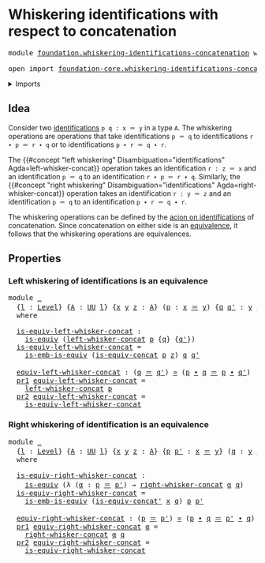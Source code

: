 # Whiskering identifications with respect to concatenation

<pre class="Agda"><a id="69" class="Keyword">module</a> <a id="76" href="foundation.whiskering-identifications-concatenation.html" class="Module">foundation.whiskering-identifications-concatenation</a> <a id="128" class="Keyword">where</a>

<a id="135" class="Keyword">open</a> <a id="140" class="Keyword">import</a> <a id="147" href="foundation-core.whiskering-identifications-concatenation.html" class="Module">foundation-core.whiskering-identifications-concatenation</a> <a id="204" class="Keyword">public</a>
</pre>
<details><summary>Imports</summary>

<pre class="Agda"><a id="261" class="Keyword">open</a> <a id="266" class="Keyword">import</a> <a id="273" href="foundation.action-on-identifications-functions.html" class="Module">foundation.action-on-identifications-functions</a>
<a id="320" class="Keyword">open</a> <a id="325" class="Keyword">import</a> <a id="332" href="foundation.dependent-pair-types.html" class="Module">foundation.dependent-pair-types</a>
<a id="364" class="Keyword">open</a> <a id="369" class="Keyword">import</a> <a id="376" href="foundation.identity-types.html" class="Module">foundation.identity-types</a>
<a id="402" class="Keyword">open</a> <a id="407" class="Keyword">import</a> <a id="414" href="foundation.universe-levels.html" class="Module">foundation.universe-levels</a>
<a id="441" class="Keyword">open</a> <a id="446" class="Keyword">import</a> <a id="453" href="foundation.whiskering-operations.html" class="Module">foundation.whiskering-operations</a>

<a id="487" class="Keyword">open</a> <a id="492" class="Keyword">import</a> <a id="499" href="foundation-core.equivalences.html" class="Module">foundation-core.equivalences</a>
<a id="528" class="Keyword">open</a> <a id="533" class="Keyword">import</a> <a id="540" href="foundation-core.function-types.html" class="Module">foundation-core.function-types</a>
<a id="571" class="Keyword">open</a> <a id="576" class="Keyword">import</a> <a id="583" href="foundation-core.homotopies.html" class="Module">foundation-core.homotopies</a>
</pre>
</details>

## Idea

Consider two [identifications](foundation-core.identity-types.md) `p q : x ＝ y`
in a type `A`. The whiskering operations are operations that take
identifications `p ＝ q` to identifications `r ∙ p ＝ r ∙ q` or to
identifications `p ∙ r ＝ q ∙ r`.

The
{{#concept "left whiskering" Disambiguation="identifications" Agda=left-whisker-concat}}
operation takes an identification `r : z ＝ x` and an identification `p ＝ q` to
an identification `r ∙ p ＝ r ∙ q`. Similarly, the
{{#concept "right whiskering" Disambiguation="identifications" Agda=right-whisker-concat}}
operation takes an identification `r : y ＝ z` and an identification `p ＝ q` to
an identification `p ∙ r ＝ q ∙ r`.

The whiskering operations can be defined by the
[acion on identifications](foundation.action-on-identifications-functions.md) of
concatenation. Since concatenation on either side is an
[equivalence](foundation-core.equivalences.md), it follows that the whiskering
operations are equivalences.

## Properties

### Left whiskering of identifications is an equivalence

<pre class="Agda"><a id="1684" class="Keyword">module</a> <a id="1691" href="foundation.whiskering-identifications-concatenation.html#1691" class="Module">_</a>
  <a id="1695" class="Symbol">{</a><a id="1696" href="foundation.whiskering-identifications-concatenation.html#1696" class="Bound">l</a> <a id="1698" class="Symbol">:</a> <a id="1700" href="Agda.Primitive.html#742" class="Postulate">Level</a><a id="1705" class="Symbol">}</a> <a id="1707" class="Symbol">{</a><a id="1708" href="foundation.whiskering-identifications-concatenation.html#1708" class="Bound">A</a> <a id="1710" class="Symbol">:</a> <a id="1712" href="Agda.Primitive.html#388" class="Primitive">UU</a> <a id="1715" href="foundation.whiskering-identifications-concatenation.html#1696" class="Bound">l</a><a id="1716" class="Symbol">}</a> <a id="1718" class="Symbol">{</a><a id="1719" href="foundation.whiskering-identifications-concatenation.html#1719" class="Bound">x</a> <a id="1721" href="foundation.whiskering-identifications-concatenation.html#1721" class="Bound">y</a> <a id="1723" href="foundation.whiskering-identifications-concatenation.html#1723" class="Bound">z</a> <a id="1725" class="Symbol">:</a> <a id="1727" href="foundation.whiskering-identifications-concatenation.html#1708" class="Bound">A</a><a id="1728" class="Symbol">}</a> <a id="1730" class="Symbol">(</a><a id="1731" href="foundation.whiskering-identifications-concatenation.html#1731" class="Bound">p</a> <a id="1733" class="Symbol">:</a> <a id="1735" href="foundation.whiskering-identifications-concatenation.html#1719" class="Bound">x</a> <a id="1737" href="foundation-core.identity-types.html#2713" class="Function Operator">＝</a> <a id="1739" href="foundation.whiskering-identifications-concatenation.html#1721" class="Bound">y</a><a id="1740" class="Symbol">)</a> <a id="1742" class="Symbol">{</a><a id="1743" href="foundation.whiskering-identifications-concatenation.html#1743" class="Bound">q</a> <a id="1745" href="foundation.whiskering-identifications-concatenation.html#1745" class="Bound">q&#39;</a> <a id="1748" class="Symbol">:</a> <a id="1750" href="foundation.whiskering-identifications-concatenation.html#1721" class="Bound">y</a> <a id="1752" href="foundation-core.identity-types.html#2713" class="Function Operator">＝</a> <a id="1754" href="foundation.whiskering-identifications-concatenation.html#1723" class="Bound">z</a><a id="1755" class="Symbol">}</a>
  <a id="1759" class="Keyword">where</a>

  <a id="1768" href="foundation.whiskering-identifications-concatenation.html#1768" class="Function">is-equiv-left-whisker-concat</a> <a id="1797" class="Symbol">:</a>
    <a id="1803" href="foundation-core.equivalences.html#1532" class="Function">is-equiv</a> <a id="1812" class="Symbol">(</a><a id="1813" href="foundation-core.whiskering-identifications-concatenation.html#1678" class="Function">left-whisker-concat</a> <a id="1833" href="foundation.whiskering-identifications-concatenation.html#1731" class="Bound">p</a> <a id="1835" class="Symbol">{</a><a id="1836" href="foundation.whiskering-identifications-concatenation.html#1743" class="Bound">q</a><a id="1837" class="Symbol">}</a> <a id="1839" class="Symbol">{</a><a id="1840" href="foundation.whiskering-identifications-concatenation.html#1745" class="Bound">q&#39;</a><a id="1842" class="Symbol">})</a>
  <a id="1847" href="foundation.whiskering-identifications-concatenation.html#1768" class="Function">is-equiv-left-whisker-concat</a> <a id="1876" class="Symbol">=</a>
    <a id="1882" href="foundation-core.equivalences.html#20411" class="Function">is-emb-is-equiv</a> <a id="1898" class="Symbol">(</a><a id="1899" href="foundation.identity-types.html#2101" class="Function">is-equiv-concat</a> <a id="1915" href="foundation.whiskering-identifications-concatenation.html#1731" class="Bound">p</a> <a id="1917" href="foundation.whiskering-identifications-concatenation.html#1723" class="Bound">z</a><a id="1918" class="Symbol">)</a> <a id="1920" href="foundation.whiskering-identifications-concatenation.html#1743" class="Bound">q</a> <a id="1922" href="foundation.whiskering-identifications-concatenation.html#1745" class="Bound">q&#39;</a>

  <a id="1928" href="foundation.whiskering-identifications-concatenation.html#1928" class="Function">equiv-left-whisker-concat</a> <a id="1954" class="Symbol">:</a> <a id="1956" class="Symbol">(</a><a id="1957" href="foundation.whiskering-identifications-concatenation.html#1743" class="Bound">q</a> <a id="1959" href="foundation-core.identity-types.html#2713" class="Function Operator">＝</a> <a id="1961" href="foundation.whiskering-identifications-concatenation.html#1745" class="Bound">q&#39;</a><a id="1963" class="Symbol">)</a> <a id="1965" href="foundation-core.equivalences.html#2554" class="Function Operator">≃</a> <a id="1967" class="Symbol">(</a><a id="1968" href="foundation.whiskering-identifications-concatenation.html#1731" class="Bound">p</a> <a id="1970" href="foundation-core.identity-types.html#5864" class="Function Operator">∙</a> <a id="1972" href="foundation.whiskering-identifications-concatenation.html#1743" class="Bound">q</a> <a id="1974" href="foundation-core.identity-types.html#2713" class="Function Operator">＝</a> <a id="1976" href="foundation.whiskering-identifications-concatenation.html#1731" class="Bound">p</a> <a id="1978" href="foundation-core.identity-types.html#5864" class="Function Operator">∙</a> <a id="1980" href="foundation.whiskering-identifications-concatenation.html#1745" class="Bound">q&#39;</a><a id="1982" class="Symbol">)</a>
  <a id="1986" href="foundation.dependent-pair-types.html#681" class="Field">pr1</a> <a id="1990" href="foundation.whiskering-identifications-concatenation.html#1928" class="Function">equiv-left-whisker-concat</a> <a id="2016" class="Symbol">=</a>
    <a id="2022" href="foundation-core.whiskering-identifications-concatenation.html#1678" class="Function">left-whisker-concat</a> <a id="2042" href="foundation.whiskering-identifications-concatenation.html#1731" class="Bound">p</a>
  <a id="2046" href="foundation.dependent-pair-types.html#693" class="Field">pr2</a> <a id="2050" href="foundation.whiskering-identifications-concatenation.html#1928" class="Function">equiv-left-whisker-concat</a> <a id="2076" class="Symbol">=</a>
    <a id="2082" href="foundation.whiskering-identifications-concatenation.html#1768" class="Function">is-equiv-left-whisker-concat</a>
</pre>
### Right whiskering of identification is an equivalence

<pre class="Agda"><a id="2182" class="Keyword">module</a> <a id="2189" href="foundation.whiskering-identifications-concatenation.html#2189" class="Module">_</a>
  <a id="2193" class="Symbol">{</a><a id="2194" href="foundation.whiskering-identifications-concatenation.html#2194" class="Bound">l</a> <a id="2196" class="Symbol">:</a> <a id="2198" href="Agda.Primitive.html#742" class="Postulate">Level</a><a id="2203" class="Symbol">}</a> <a id="2205" class="Symbol">{</a><a id="2206" href="foundation.whiskering-identifications-concatenation.html#2206" class="Bound">A</a> <a id="2208" class="Symbol">:</a> <a id="2210" href="Agda.Primitive.html#388" class="Primitive">UU</a> <a id="2213" href="foundation.whiskering-identifications-concatenation.html#2194" class="Bound">l</a><a id="2214" class="Symbol">}</a> <a id="2216" class="Symbol">{</a><a id="2217" href="foundation.whiskering-identifications-concatenation.html#2217" class="Bound">x</a> <a id="2219" href="foundation.whiskering-identifications-concatenation.html#2219" class="Bound">y</a> <a id="2221" href="foundation.whiskering-identifications-concatenation.html#2221" class="Bound">z</a> <a id="2223" class="Symbol">:</a> <a id="2225" href="foundation.whiskering-identifications-concatenation.html#2206" class="Bound">A</a><a id="2226" class="Symbol">}</a> <a id="2228" class="Symbol">{</a><a id="2229" href="foundation.whiskering-identifications-concatenation.html#2229" class="Bound">p</a> <a id="2231" href="foundation.whiskering-identifications-concatenation.html#2231" class="Bound">p&#39;</a> <a id="2234" class="Symbol">:</a> <a id="2236" href="foundation.whiskering-identifications-concatenation.html#2217" class="Bound">x</a> <a id="2238" href="foundation-core.identity-types.html#2713" class="Function Operator">＝</a> <a id="2240" href="foundation.whiskering-identifications-concatenation.html#2219" class="Bound">y</a><a id="2241" class="Symbol">}</a> <a id="2243" class="Symbol">(</a><a id="2244" href="foundation.whiskering-identifications-concatenation.html#2244" class="Bound">q</a> <a id="2246" class="Symbol">:</a> <a id="2248" href="foundation.whiskering-identifications-concatenation.html#2219" class="Bound">y</a> <a id="2250" href="foundation-core.identity-types.html#2713" class="Function Operator">＝</a> <a id="2252" href="foundation.whiskering-identifications-concatenation.html#2221" class="Bound">z</a><a id="2253" class="Symbol">)</a>
  <a id="2257" class="Keyword">where</a>

  <a id="2266" href="foundation.whiskering-identifications-concatenation.html#2266" class="Function">is-equiv-right-whisker-concat</a> <a id="2296" class="Symbol">:</a>
    <a id="2302" href="foundation-core.equivalences.html#1532" class="Function">is-equiv</a> <a id="2311" class="Symbol">(λ</a> <a id="2314" class="Symbol">(</a><a id="2315" href="foundation.whiskering-identifications-concatenation.html#2315" class="Bound">α</a> <a id="2317" class="Symbol">:</a> <a id="2319" href="foundation.whiskering-identifications-concatenation.html#2229" class="Bound">p</a> <a id="2321" href="foundation-core.identity-types.html#2713" class="Function Operator">＝</a> <a id="2323" href="foundation.whiskering-identifications-concatenation.html#2231" class="Bound">p&#39;</a><a id="2325" class="Symbol">)</a> <a id="2327" class="Symbol">→</a> <a id="2329" href="foundation-core.whiskering-identifications-concatenation.html#2188" class="Function">right-whisker-concat</a> <a id="2350" href="foundation.whiskering-identifications-concatenation.html#2315" class="Bound">α</a> <a id="2352" href="foundation.whiskering-identifications-concatenation.html#2244" class="Bound">q</a><a id="2353" class="Symbol">)</a>
  <a id="2357" href="foundation.whiskering-identifications-concatenation.html#2266" class="Function">is-equiv-right-whisker-concat</a> <a id="2387" class="Symbol">=</a>
    <a id="2393" href="foundation-core.equivalences.html#20411" class="Function">is-emb-is-equiv</a> <a id="2409" class="Symbol">(</a><a id="2410" href="foundation.identity-types.html#3899" class="Function">is-equiv-concat&#39;</a> <a id="2427" href="foundation.whiskering-identifications-concatenation.html#2217" class="Bound">x</a> <a id="2429" href="foundation.whiskering-identifications-concatenation.html#2244" class="Bound">q</a><a id="2430" class="Symbol">)</a> <a id="2432" href="foundation.whiskering-identifications-concatenation.html#2229" class="Bound">p</a> <a id="2434" href="foundation.whiskering-identifications-concatenation.html#2231" class="Bound">p&#39;</a>

  <a id="2440" href="foundation.whiskering-identifications-concatenation.html#2440" class="Function">equiv-right-whisker-concat</a> <a id="2467" class="Symbol">:</a> <a id="2469" class="Symbol">(</a><a id="2470" href="foundation.whiskering-identifications-concatenation.html#2229" class="Bound">p</a> <a id="2472" href="foundation-core.identity-types.html#2713" class="Function Operator">＝</a> <a id="2474" href="foundation.whiskering-identifications-concatenation.html#2231" class="Bound">p&#39;</a><a id="2476" class="Symbol">)</a> <a id="2478" href="foundation-core.equivalences.html#2554" class="Function Operator">≃</a> <a id="2480" class="Symbol">(</a><a id="2481" href="foundation.whiskering-identifications-concatenation.html#2229" class="Bound">p</a> <a id="2483" href="foundation-core.identity-types.html#5864" class="Function Operator">∙</a> <a id="2485" href="foundation.whiskering-identifications-concatenation.html#2244" class="Bound">q</a> <a id="2487" href="foundation-core.identity-types.html#2713" class="Function Operator">＝</a> <a id="2489" href="foundation.whiskering-identifications-concatenation.html#2231" class="Bound">p&#39;</a> <a id="2492" href="foundation-core.identity-types.html#5864" class="Function Operator">∙</a> <a id="2494" href="foundation.whiskering-identifications-concatenation.html#2244" class="Bound">q</a><a id="2495" class="Symbol">)</a>
  <a id="2499" href="foundation.dependent-pair-types.html#681" class="Field">pr1</a> <a id="2503" href="foundation.whiskering-identifications-concatenation.html#2440" class="Function">equiv-right-whisker-concat</a> <a id="2530" href="foundation.whiskering-identifications-concatenation.html#2530" class="Bound">α</a> <a id="2532" class="Symbol">=</a>
    <a id="2538" href="foundation-core.whiskering-identifications-concatenation.html#2188" class="Function">right-whisker-concat</a> <a id="2559" href="foundation.whiskering-identifications-concatenation.html#2530" class="Bound">α</a> <a id="2561" href="foundation.whiskering-identifications-concatenation.html#2244" class="Bound">q</a>
  <a id="2565" href="foundation.dependent-pair-types.html#693" class="Field">pr2</a> <a id="2569" href="foundation.whiskering-identifications-concatenation.html#2440" class="Function">equiv-right-whisker-concat</a> <a id="2596" class="Symbol">=</a>
    <a id="2602" href="foundation.whiskering-identifications-concatenation.html#2266" class="Function">is-equiv-right-whisker-concat</a>
</pre>